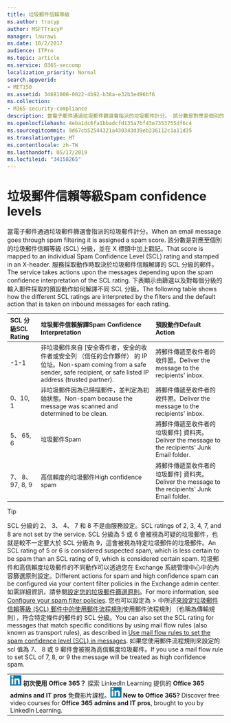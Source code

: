 ```yaml
---
title: 垃圾郵件信賴等級
ms.author: tracyp
author: MSFTTracyP
manager: laurawi
ms.date: 10/2/2017
audience: ITPro
ms.topic: article
ms.service: O365-seccomp
localization_priority: Normal
search.appverid:
- MET150
ms.assetid: 34681000-0022-4b92-b38a-e32b3ed96bf6
ms.collection:
- M365-security-compliance
description: 當電子郵件通過垃圾郵件篩選會指派的垃圾郵件計分。 該分數是對應至個別的垃圾郵件信賴等級 (SCL) 分級，並在 X 標頭中加上戳記。 服務採取動作時取決於垃圾郵件信賴解譯的 SCL 分級的郵件。 下表顯示由篩選以及對每個分級的輸入郵件採取的預設動作如何解譯不同 SCL 分級。
ms.openlocfilehash: 4eba1dc6fa1bbadcfd135a7bf43e7353755df6c4
ms.sourcegitcommit: 9d67cb52544321a430343d39eb336112c1a11d35
ms.translationtype: MT
ms.contentlocale: zh-TW
ms.lasthandoff: 05/17/2019
ms.locfileid: "34158265"
---
```

# <a name="spam-confidence-levels"></a><span data-ttu-id="a4562-106">垃圾郵件信賴等級</span><span class="sxs-lookup"><span data-stu-id="a4562-106">Spam confidence levels</span></span>

<span data-ttu-id="a4562-107">當電子郵件通過垃圾郵件篩選會指派的垃圾郵件計分。</span><span class="sxs-lookup"><span data-stu-id="a4562-107">When an email message goes through spam filtering it is assigned a spam score.</span></span> <span data-ttu-id="a4562-108">該分數是對應至個別的垃圾郵件信賴等級 (SCL) 分級，並在 X 標頭中加上戳記。</span><span class="sxs-lookup"><span data-stu-id="a4562-108">That score is mapped to an individual Spam Confidence Level (SCL) rating and stamped in an X-header.</span></span> <span data-ttu-id="a4562-109">服務採取動作時取決於垃圾郵件信賴解譯的 SCL 分級的郵件。</span><span class="sxs-lookup"><span data-stu-id="a4562-109">The service takes actions upon the messages depending upon the spam confidence interpretation of the SCL rating.</span></span> <span data-ttu-id="a4562-110">下表顯示由篩選以及對每個分級的輸入郵件採取的預設動作如何解譯不同 SCL 分級。</span><span class="sxs-lookup"><span data-stu-id="a4562-110">The following table shows how the different SCL ratings are interpreted by the filters and the default action that is taken on inbound messages for each rating.</span></span>
  
|<span data-ttu-id="a4562-111">**SCL 分級**</span><span class="sxs-lookup"><span data-stu-id="a4562-111">**SCL Rating**</span></span>|<span data-ttu-id="a4562-112">**垃圾郵件信賴解譯**</span><span class="sxs-lookup"><span data-stu-id="a4562-112">**Spam Confidence Interpretation**</span></span>|<span data-ttu-id="a4562-113">**預設動作**</span><span class="sxs-lookup"><span data-stu-id="a4562-113">**Default Action**</span></span>|
|:-----|:-----|:-----|
|<span data-ttu-id="a4562-114">-1</span><span class="sxs-lookup"><span data-stu-id="a4562-114">-1</span></span>|<span data-ttu-id="a4562-115">非垃圾郵件來自 [安全寄件者，安全的收件者或安全列 （信任的合作夥伴） 的 IP 位址。</span><span class="sxs-lookup"><span data-stu-id="a4562-115">Non-spam coming from a safe sender, safe recipient, or safe listed IP address (trusted partner).</span></span>|<span data-ttu-id="a4562-116">將郵件傳遞至收件者的收件匣。</span><span class="sxs-lookup"><span data-stu-id="a4562-116">Deliver the message to the recipients' inbox.</span></span>|
|<span data-ttu-id="a4562-117">0、1</span><span class="sxs-lookup"><span data-stu-id="a4562-117">0, 1</span></span>|<span data-ttu-id="a4562-118">非垃圾郵件因為已掃描郵件，並判定為初始狀態。</span><span class="sxs-lookup"><span data-stu-id="a4562-118">Non-spam because the message was scanned and determined to be clean.</span></span>|<span data-ttu-id="a4562-119">將郵件傳遞至收件者的收件匣。</span><span class="sxs-lookup"><span data-stu-id="a4562-119">Deliver the message to the recipients' inbox.</span></span>|
|<span data-ttu-id="a4562-120">5、 6</span><span class="sxs-lookup"><span data-stu-id="a4562-120">5, 6</span></span>|<span data-ttu-id="a4562-121">垃圾郵件</span><span class="sxs-lookup"><span data-stu-id="a4562-121">Spam</span></span>|<span data-ttu-id="a4562-122">將郵件傳遞至收件者的垃圾郵件] 資料夾。</span><span class="sxs-lookup"><span data-stu-id="a4562-122">Deliver the message to the recipients' Junk Email folder.</span></span>|
|<span data-ttu-id="a4562-123">7、 8、 9</span><span class="sxs-lookup"><span data-stu-id="a4562-123">7, 8, 9</span></span>|<span data-ttu-id="a4562-124">高信賴度的垃圾郵件</span><span class="sxs-lookup"><span data-stu-id="a4562-124">High confidence spam</span></span>|<span data-ttu-id="a4562-125">將郵件傳遞至收件者的垃圾郵件] 資料夾。</span><span class="sxs-lookup"><span data-stu-id="a4562-125">Deliver the message to the recipients' Junk Email folder.</span></span>|
   
> [!TIP]
> <span data-ttu-id="a4562-126">SCL 分級的 2、 3、 4、 7 和 8 不是由服務設定。</span><span class="sxs-lookup"><span data-stu-id="a4562-126">SCL ratings of 2, 3, 4, 7, and 8 are not set by the service.</span></span> <span data-ttu-id="a4562-127">SCL 分級為 5 或 6 會被視為可疑的垃圾郵件，也就是較不一定要大於 SCL 分級為 9，這會被視為特定垃圾郵件的垃圾郵件。</span><span class="sxs-lookup"><span data-stu-id="a4562-127">An SCL rating of 5 or 6 is considered suspected spam, which is less certain to be spam than an SCL rating of 9, which is considered certain spam.</span></span> <span data-ttu-id="a4562-128">垃圾郵件和高信賴度垃圾郵件的不同動作可以透過您在 Exchange 系統管理中心中的內容篩選原則設定。</span><span class="sxs-lookup"><span data-stu-id="a4562-128">Different actions for spam and high confidence spam can be configured via your content filter policies in the Exchange admin center.</span></span> <span data-ttu-id="a4562-129">如需詳細資訊，請參閱[設定您的垃圾郵件篩選原則](configure-your-spam-filter-policies.md)。</span><span class="sxs-lookup"><span data-stu-id="a4562-129">For more information, see [Configure your spam filter policies](configure-your-spam-filter-policies.md).</span></span> <span data-ttu-id="a4562-130">您也可以設定為 > 中所述[來設定垃圾郵件信賴等級 (SCL) 郵件中的使用郵件流程規則](use-mail-flow-rules-to-set-the-spam-confidence-level-scl-in-messages.md)使用郵件流程規則 （也稱為傳輸規則），符合特定條件的郵件的 SCL 分級。</span><span class="sxs-lookup"><span data-stu-id="a4562-130">You can also set the SCL rating for messages that match specific conditions by using mail flow rules (also known as transport rules), as described in [Use mail flow rules to set the spam confidence level (SCL) in messages](use-mail-flow-rules-to-set-the-spam-confidence-level-scl-in-messages.md).</span></span> <span data-ttu-id="a4562-131">如果您使用郵件流程規則來設定的 scl 值為 7、 8 或 9 郵件會被視為高信賴度垃圾郵件。</span><span class="sxs-lookup"><span data-stu-id="a4562-131">If you use a mail flow rule to set SCL of 7, 8, or 9 the message will be treated as high confidence spam.</span></span> 
  
||
|:-----|
|<span data-ttu-id="a4562-p104">![LinkedIn Learning 的短圖示](media/eac8a413-9498-4220-8544-1e37d1aaea13.png) **初次使用 Office 365？**         探索 LinkedIn Learning 提供的 **Office 365 admins and IT pros** 免費影片課程。</span><span class="sxs-lookup"><span data-stu-id="a4562-p104">![The short icon for LinkedIn Learning](media/eac8a413-9498-4220-8544-1e37d1aaea13.png) **New to Office 365?**         Discover free video courses for **Office 365 admins and IT pros**, brought to you by LinkedIn Learning.</span></span>|
   

